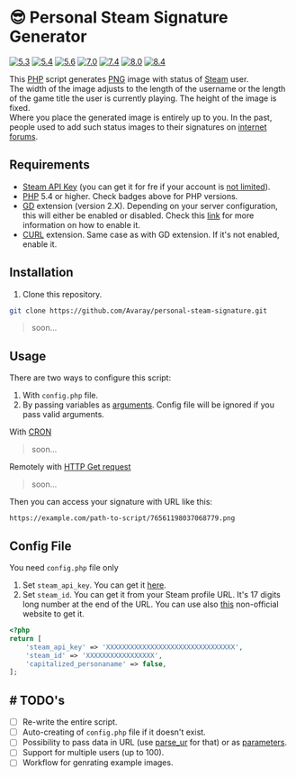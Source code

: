 # 😎 Personal Steam Signature Generator

<!-- Remember to change branches in badges after PR to main -->

[![5.3](https://github.com/Avaray/personal-steam-signature/actions/workflows/test_PHP5.3.yml/badge.svg?branch=making-it-modern)](https://github.com/Avaray/personal-steam-signature/actions/workflows/test_PHP5.3.yml)
[![5.4](https://github.com/Avaray/personal-steam-signature/actions/workflows/test_PHP5.4.yml/badge.svg?branch=making-it-modern)](https://github.com/Avaray/personal-steam-signature/actions/workflows/test_PHP5.4.yml)
[![5.6](https://github.com/Avaray/personal-steam-signature/actions/workflows/test_PHP5.6.yml/badge.svg?branch=making-it-modern)](https://github.com/Avaray/personal-steam-signature/actions/workflows/test_PHP5.6.yml)
[![7.0](https://github.com/Avaray/personal-steam-signature/actions/workflows/test_PHP7.0.yml/badge.svg?branch=making-it-modern)](https://github.com/Avaray/personal-steam-signature/actions/workflows/test_PHP7.0.yml)
[![7.4](https://github.com/Avaray/personal-steam-signature/actions/workflows/test_PHP7.4.yml/badge.svg?branch=making-it-modern)](https://github.com/Avaray/personal-steam-signature/actions/workflows/test_PHP7.4.yml)
[![8.0](https://github.com/Avaray/personal-steam-signature/actions/workflows/test_PHP8.0.yml/badge.svg?branch=making-it-modern)](https://github.com/Avaray/personal-steam-signature/actions/workflows/test_PHP8.0.yml)
[![8.4](https://github.com/Avaray/personal-steam-signature/actions/workflows/test_PHP8.4.yml/badge.svg?branch=making-it-modern)](https://github.com/Avaray/personal-steam-signature/actions/workflows/test_PHP8.4.yml)

This [PHP](https://www.php.net/) script generates [PNG](https://en.wikipedia.org/wiki/PNG) image with status of [Steam](https://store.steampowered.com/) user.  
The width of the image adjusts to the length of the username or the length of the game title the user is currently playing. The height of the image is fixed.  
Where you place the generated image is entirely up to you. In the past, people used to add such status images to their signatures on [internet forums](https://en.wikipedia.org/wiki/Internet_forum).

## Requirements

- [Steam API Key](https://steamcommunity.com/dev/apikey) (you can get it for fre if your account is [not limited](https://help.steampowered.com/en/faqs/view/71D3-35C2-AD96-AA3A)).
- [PHP](https://www.php.net/) 5.4 or higher. Check badges above for PHP versions.
- [GD](https://github.com/libgd/libgd) extension (version 2.X). Depending on your server configuration, this will either be enabled or disabled. Check this [link](https://stackoverflow.com/questions/2283199/enabling-installing-gd-extension-without-gd) for more information on how to enable it.
- [CURL](https://curl.se/) extension. Same case as with GD extension. If it's not enabled, enable it.

## Installation

1. Clone this repository.

```bash
git clone https://github.com/Avaray/personal-steam-signature.git
```

> soon...

## Usage

There are two ways to configure this script:

1. With `config.php` file.
2. By passing variables as [arguments](https://www.php.net/manual/en/reserved.variables.argv.php). Config file will be ignored if you pass valid arguments.

With [CRON](https://cronitor.io/guides)

> soon...

Remotely with [HTTP Get request](https://developer.mozilla.org/en-US/docs/Web/HTTP/Methods/GET)

> soon...

Then you can access your signature with URL like this:

```
https://example.com/path-to-script/76561198037068779.png
```

## Config File

You need `config.php` file only

1. Set `steam_api_key`. You can get it [here](prestashop/github-action-php-lint).
2. Set `steam_id`. You can get it from your Steam profile URL. It's 17 digits long number at the end of the URL. You can use also [this](https://steamid.info/) non-official website to get it.

```php
<?php
return [
    'steam_api_key' => 'XXXXXXXXXXXXXXXXXXXXXXXXXXXXXXXX',
    'steam_id' => 'XXXXXXXXXXXXXXXXX',
    'capitalized_personaname' => false,
];
```

## # TODO's

- [ ] Re-write the entire script.
- [ ] Auto-creating of `config.php` file if it doesn't exist.
- [ ] Possibility to pass data in URL (use [parse_ur](https://www.php.net/manual/en/function.parse-url.phpl) for that) or as [parameters](https://www.php.net/manual/en/reserved.variables.argv.php).
- [ ] Support for multiple users (up to 100).
- [ ] Workflow for genrating example images.
